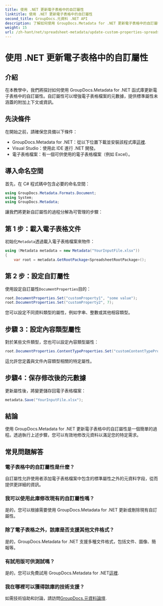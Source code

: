 ```yaml
---
title: 使用 .NET 更新電子表格中的自訂屬性
linktitle: 使用 .NET 更新電子表格中的自訂屬性
second_title: GroupDocs.元資料 .NET API
description: 了解如何使用 GroupDocs.Metadata for .NET 更新電子表格中的自訂屬性。本教學有效增強您的元資料管理技能。
weight: 15
url: /zh-hant/net/spreadsheet-metadata/update-custom-properties-spreadsheets/
---
```


# 使用 .NET 更新電子表格中的自訂屬性

## 介紹
在本教學中，我們將探討如何使用 GroupDocs.Metadata for .NET 函式庫更新電子表格中的自訂屬性。自訂屬性可以增強電子表格檔案的元數據，提供標準屬性未涵蓋的附加上下文或資訊。
## 先決條件
在開始之前，請確保您具備以下條件：
- GroupDocs.Metadata for .NET：從以下位置下載並安裝該程式庫[這裡](https://releases.groupdocs.com/metadata/net/).
- Visual Studio：使用此 IDE 進行 .NET 開發。
- 電子表格檔案：有一個可供使用的電子表格檔案（例如 Excel）。

## 導入命名空間
首先，在 C# 程式碼中包含必要的命名空間：
```csharp
using GroupDocs.Metadata.Formats.Document;
using System;
using GroupDocs.Metadata;
```

讓我們將更新自訂屬性的過程分解為可管理的步驟：
## 第 1 步：載入電子表格文件
初始化`Metadata`透過載入電子表格檔案來物件：
```csharp
using (Metadata metadata = new Metadata("YourInputFile.xlsx"))
{
    var root = metadata.GetRootPackage<SpreadsheetRootPackage>();
```
## 第 2 步：設定自訂屬性
使用設定自訂屬性`DocumentProperties`目的：
```csharp
root.DocumentProperties.Set("customProperty1", "some value");
root.DocumentProperties.Set("customProperty2", 7);
```
您可以設定不同資料類型的屬性，例如字串、整數或其他相容類型。
## 步驟 3：設定內容類型屬性
對於某些文件類型，您也可以設定內容類型屬性：
```csharp
root.DocumentProperties.ContentTypeProperties.Set("customContentTypeProperty", "custom value");
```
這允許您定義與文件內容類型相關的特定屬性。
## 步驟4：保存修改後的元數據
更新屬性後，將變更儲存回電子表格檔案：
```csharp
metadata.Save("YourInputFile.xlsx");
```

## 結論
使用 GroupDocs.Metadata for .NET 更新電子表格中的自訂屬性是一個簡單的過程。透過執行上述步驟，您可以有效地修改元資料以滿足您的特定需求。

## 常見問題解答
### 電子表格中的自訂屬性是什麼？
自訂屬性允許使用者添加電子表格檔案中包含的標準屬性之外的元資料字段，從而提供更詳細的資訊。
### 我可以使用此庫修改現有的自訂屬性嗎？
是的，您可以根據需要使用 GroupDocs.Metadata for .NET 更新或刪除現有自訂屬性。
### 除了電子表格之外，該庫是否支援其他文件格式？
是的，GroupDocs.Metadata for .NET 支援多種文件格式，包括文件、圖像、簡報等。
### 有試用版可供測試嗎？
是的，您可以免費試用 GroupDocs.Metadata for .NET[這裡](https://releases.groupdocs.com/).
### 我在哪裡可以獲得該庫的技術支援？
如需技術協助和討論，請訪問[GroupDocs.元資料論壇](https://forum.groupdocs.com/c/metadata/14).